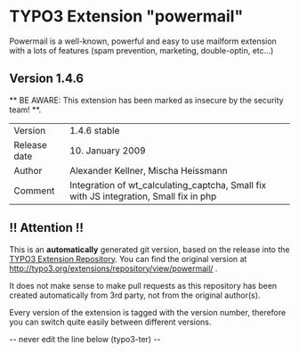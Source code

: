 # TYPO3 Extension "powermail"
Powermail is a well-known, powerful and easy to use mailform extension with a lots of features (spam prevention, marketing, double-optin, etc...)

## Version 1.4.6
** BE AWARE: This extension has been marked as insecure by the security team! **.



<table>
	<tr><td>Version</td><td>1.4.6 stable</td></tr>
	<tr><td>Release date</td><td>10. January 2009</td></tr>
	<tr><td>Author</td><td>Alexander Kellner, Mischa Heissmann</td></tr>
	<tr><td>Comment</td><td>Integration of wt_calculating_captcha, Small fix with JS integration, Small fix in php</td></tr>
</table>

## !! Attention !!
This is an **automatically** generated git version, based on the release into the [TYPO3 Extension Repository](http://www.typo3.org/extensions/).
You can find the original version at http://typo3.org/extensions/repository/view/powermail/ .

It does not make sense to make pull requests as this repository has been created automatically from 3rd party, not from the original author(s).

Every version of the extension is tagged with the version number, therefore you can switch quite easily between different versions.


-- never edit the line below (typo3-ter) --